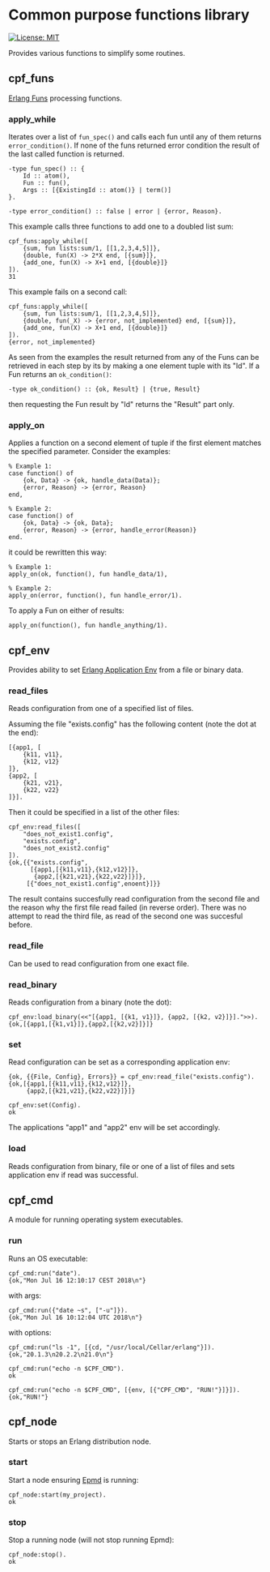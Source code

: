 # Common purpose functions library

[![License: MIT][MIT badge]][MIT]

Provides various functions to simplify some routines.

## cpf_funs

[Erlang Funs] processing functions.

### apply_while

Iterates over a list of `fun_spec()` and calls each fun until any of them
returns `error_condition()`. If none of the funs returned error condition the
result of the last called function is returned.

```
-type fun_spec() :: {
    Id :: atom(),
    Fun :: fun(),
    Args :: [{ExistingId :: atom()} | term()]
}.

-type error_condition() :: false | error | {error, Reason}.
```

This example calls three functions to add one to a doubled list sum:

```
cpf_funs:apply_while([
    {sum, fun lists:sum/1, [[1,2,3,4,5]]},
    {double, fun(X) -> 2*X end, [{sum}]},
    {add_one, fun(X) -> X+1 end, [{double}]}
]).
31
```

This example fails on a second call:

```
cpf_funs:apply_while([
    {sum, fun lists:sum/1, [[1,2,3,4,5]]},
    {double, fun(_X) -> {error, not_implemented} end, [{sum}]},
    {add_one, fun(X) -> X+1 end, [{double}]}
]).
{error, not_implemented}
```

As seen from the examples the result returned from any of the Funs can be
retrieved in each step by its by making a one element tuple with its "Id". If a
Fun returns an `ok_condition()`:

```
-type ok_condition() :: {ok, Result} | {true, Result}
```

then requesting the Fun result by "Id" returns the "Result" part only.

### apply_on

Applies a function on a second element of tuple if the first element matches
the specified parameter. Consider the examples:

```
% Example 1:
case function() of
    {ok, Data} -> {ok, handle_data(Data)};
    {error, Reason} -> {error, Reason}
end,

% Example 2:
case function() of
    {ok, Data} -> {ok, Data};
    {error, Reason} -> {error, handle_error(Reason)}
end.
```

it could be rewritten this way:

```
% Example 1:
apply_on(ok, function(), fun handle_data/1),

% Example 2:
apply_on(error, function(), fun handle_error/1).
```

To apply a Fun on either of results:

```
apply_on(function(), fun handle_anything/1).
```

## cpf_env

Provides ability to set [Erlang Application Env] from a file or binary data.

### read_files

Reads configuration from one of a specified list of files.

Assuming the file "exists.config" has the following content (note the dot at the
end):

```
[{app1, [
    {k11, v11},
    {k12, v12}
]},
{app2, [
    {k21, v21},
    {k22, v22}
]}].
```

Then it could be specified in a list of the other files:

```
cpf_env:read_files([
    "does_not_exist1.config",
    "exists.config",
    "does_not_exist2.config"
]).
{ok,{{"exists.config",
      [{app1,[{k11,v11},{k12,v12}]},
       {app2,[{k21,v21},{k22,v22}]}]},
     [{"does_not_exist1.config",enoent}]}}
```

The result contains succesfully read configuration from the second file and
the reason why the first file read failed (in reverse order). There was no
attempt to read the third file, as read of the second one was succesful before.

### read_file

Can be used to read configuration from one exact file.

### read_binary

Reads configuration from a binary (note the dot):

```
cpf_env:load_binary(<<"[{app1, [{k1, v1}]}, {app2, [{k2, v2}]}].">>).
{ok,[{app1,[{k1,v1}]},{app2,[{k2,v2}]}]}
```

### set

Read configuration can be set as a corresponding application env:

```
{ok, {{File, Config}, Errors}} = cpf_env:read_file("exists.config").
{ok,[{app1,[{k11,v11},{k12,v12}]},
     {app2,[{k21,v21},{k22,v22}]}]}

cpf_env:set(Config).
ok
```

The applications "app1" and "app2" env will be set accordingly.

### load

Reads configuration from binary, file or one of a list of files and sets
application env if read was successful.

## cpf_cmd

A module for running operating system executables.

### run

Runs an OS executable:

```
cpf_cmd:run("date").
{ok,"Mon Jul 16 12:10:17 CEST 2018\n"}
```

with args:

```
cpf_cmd:run({"date ~s", ["-u"]}).
{ok,"Mon Jul 16 10:12:04 UTC 2018\n"}
```

with options:

```
cpf_cmd:run("ls -1", [{cd, "/usr/local/Cellar/erlang"}]).
{ok,"20.1.3\n20.2.2\n21.0\n"}

cpf_cmd:run("echo -n $CPF_CMD").
ok

cpf_cmd:run("echo -n $CPF_CMD", [{env, [{"CPF_CMD", "RUN!"}]}]).
{ok,"RUN!"}
```

## cpf_node

Starts or stops an Erlang distribution node.

### start

Start a node ensuring [Epmd] is running:

```
cpf_node:start(my_project).
ok
```

### stop

Stop a running node (will not stop running Epmd):

```
cpf_node:stop().
ok
```

<!-- Links -->
[MIT]: https://opensource.org/licenses/MIT
[Erlang Funs]: http://erlang.org/doc/programming_examples/funs.html
[Erlang Application Env]: http://erlang.org/doc/apps/kernel/application.html#set_env-3
[Epmd]: http://erlang.org/doc/man/epmd.html

<!-- Badges -->
[MIT badge]: https://img.shields.io/badge/License-MIT-yellow.svg?style=flat-square
